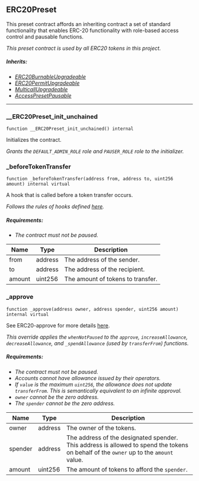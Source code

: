 ## ERC20Preset


This preset contract affords an inheriting contract a set of standard functionality that enables ERC-20
functionality with role-based access control and pausable functions.

<i>This preset contract is used by all ERC20 tokens in this project.

##### Inherits:

- [ERC20BurnableUpgradeable](https://docs.openzeppelin.com/contracts/4.x/api/token/erc20#ERC20Burnable)
- [ERC20PermitUpgradeable](https://docs.openzeppelin.com/contracts/4.x/api/token/erc20#ERC20Permit)
- [MulticallUpgradeable](https://docs.openzeppelin.com/contracts/4.x/api/utils#Multicall)
- [AccessPresetPausable](../docs/AccessPresetPausable.md)</i>



---

### __ERC20Preset_init_unchained

```solidity
function __ERC20Preset_init_unchained() internal
```

Initializes the contract.

<i>Grants the `DEFAULT_ADMIN_ROLE` role and `PAUSER_ROLE` role to the initializer.</i>



### _beforeTokenTransfer

```solidity
function _beforeTokenTransfer(address from, address to, uint256 amount) internal virtual
```

A hook that is called before a token transfer occurs.

<i>Follows the rules of hooks defined [here](
https://docs.openzeppelin.com/contracts/4.x/extending-contracts#rules_of_hooks).

##### Requirements:

- The contract must not be paused.</i>

| Name | Type | Description |
| ---- | ---- | ----------- |
| from | address | The address of the sender. |
| to | address | The address of the recipient. |
| amount | uint256 | The amount of tokens to transfer. |


### _approve

```solidity
function _approve(address owner, address spender, uint256 amount) internal virtual
```

See ERC20-approve for more details [here](
https://docs.openzeppelin.com/contracts/4.x/api/token/erc20#ERC20-approve-address-uint256-).

<i>This override applies the `whenNotPaused` to the `approve`, `increaseAllowance`, `decreaseAllowance`,
and `_spendAllowance` (used by `transferFrom`) functions.

##### Requirements:

- The contract must not be paused.
- Accounts cannot have allowance issued by their operators.
- If `value` is the maximum `uint256`, the allowance does not update `transferFrom`. This is semantically
equivalent to an infinite approval.
- `owner` cannot be the zero address.
- The `spender` cannot be the zero address.</i>

| Name | Type | Description |
| ---- | ---- | ----------- |
| owner | address | The owner of the tokens. |
| spender | address | The address of the designated spender. This address is allowed to spend the tokens on behalf of the `owner` up to the `amount` value. |
| amount | uint256 | The amount of tokens to afford the `spender`. |




